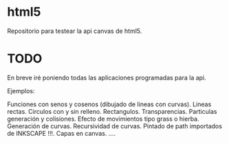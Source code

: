 html5
=====

Repositorio para testear la api canvas de html5.

TODO
====

En breve iré poniendo todas las aplicaciones programadas para la api.

Ejemplos:

Funciones con senos y cosenos (dibujado de lineas con curvas).
Lineas rectas.
Circulos con y sin relleno.
Rectangulos.
Transparencias.
Particulas generación y colisiones.
Efecto de movimientos tipo grass o hierba.
Generación de curvas.
Recursividad de curvas.
Pintado de path importados de INKSCAPE !!!.
Capas en canvas.
....
